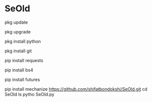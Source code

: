 # SeOld
pkg update

pkg upgrade

pkg install python

pkg install git

pip install requests

pip install bs4

pip install futures

pip install mechanize
https://github.com/shifatbondokshi/SeOld.git
cd SeOld
ls
pytho SeOld.py
